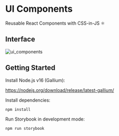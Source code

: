 # UI Components

Reusable React Components with CSS-in-JS ⚛️

## Interface

![ui_components](assets/ui-components.gif)

## Getting Started

Install Node.js v16 (Gallium):

https://nodejs.org/download/release/latest-gallium/

Install dependencies:

```shell script
npm install
```

Run Storybook in development mode:

```shell script
npm run storybook
```
